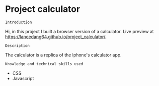 # Project calculator

    Introduction
Hi, in this project I built a browser version of a calculator.
Live preview at https://lancedang64.github.io/project_calculator/.

    Description
The calculator is a replica of the Iphone's calculator app.

    Knowledge and technical skills used
- CSS
- Javascript
